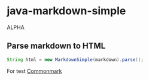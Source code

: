 # java-markdown-simple
ALPHA

## Parse markdown to HTML
```java
String html = new MarkdownSimple(markdown).parse();
```

For test [Commonmark](https://spec.commonmark.org/dingus/)
